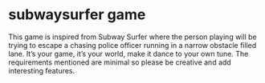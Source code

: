 # subwaysurfer game
This game is inspired from Subway Surfer
where the person playing will be trying to escape a chasing police officer running in a narrow
obstacle filled lane. It’s your game, it’s your world, make it dance to your own tune. The
requirements mentioned are minimal so please be creative and add interesting features.
